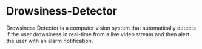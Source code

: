 # Drowsiness-Detector
Drowsiness Detector is a computer vision system that automatically detects if the user drowsiness in real-time from a live video stream and then alert the user with an alarm notification. 
